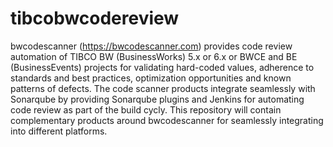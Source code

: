 # tibcobwcodereview
bwcodescanner (https://bwcodescanner.com) provides code review automation of TIBCO BW (BusinessWorks) 5.x or 6.x or BWCE and BE (BusinessEvents) projects for validating hard-coded values, adherence to standards and best practices, optimization opportunities and known patterns of defects. The code scanner products integrate seamlessly with Sonarqube by providing Sonarqube plugins and Jenkins for automating code review as part of the build cycly. This repository will contain complementary products around bwcodescanner for seamlessly integrating into different platforms.
